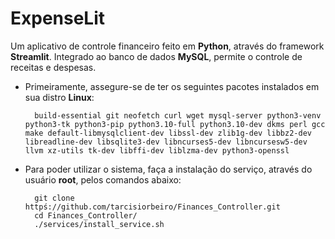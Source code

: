 # ExpenseLit

Um aplicativo de controle financeiro feito em **Python**, através do framework **Streamlit**. Integrado ao banco de dados **MySQL**, permite o controle de receitas e despesas.

* Primeiramente, assegure-se de ter os seguintes pacotes instalados em sua distro **Linux**:
        
        build-essential git neofetch curl wget mysql-server python3-venv python3-tk python3-pip python3.10-full python3.10-dev dkms perl gcc make default-libmysqlclient-dev libssl-dev zlib1g-dev libbz2-dev libreadline-dev libsqlite3-dev libncurses5-dev libncursesw5-dev llvm xz-utils tk-dev libffi-dev liblzma-dev python3-openssl


* Para poder utilizar o sistema, faça a instalação do serviço, através do usuário **root**, pelos comandos abaixo:

        git clone httpś://github.com/tarcisiorbeiro/Finances_Controller.git
        cd Finances_Controller/
        ./services/install_service.sh
